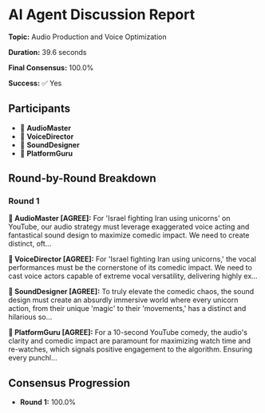 # AI Agent Discussion Report

**Topic:** Audio Production and Voice Optimization

**Duration:** 39.6 seconds

**Final Consensus:** 100.0%

**Success:** ✅ Yes

## Participants

- 🎵 **AudioMaster**
- 🤖 **VoiceDirector**
- 🤖 **SoundDesigner**
- 🤖 **PlatformGuru**

## Round-by-Round Breakdown

### Round 1

**🎵 AudioMaster [AGREE]:** For 'Israel fighting Iran using unicorns' on YouTube, our audio strategy must leverage exaggerated voice acting and fantastical sound design to maximize comedic impact. We need to create distinct, oft...

**🤖 VoiceDirector [AGREE]:** For 'Israel fighting Iran using unicorns,' the vocal performances must be the cornerstone of its comedic impact. We need to cast voice actors capable of extreme vocal versatility, delivering highly ex...

**🤖 SoundDesigner [AGREE]:** To truly elevate the comedic chaos, the sound design must create an absurdly immersive world where every unicorn action, from their unique 'magic' to their 'movements,' has a distinct and hilarious so...

**🤖 PlatformGuru [AGREE]:** For a 10-second YouTube comedy, the audio's clarity and comedic impact are paramount for maximizing watch time and re-watches, which signals positive engagement to the algorithm. Ensuring every punchl...

## Consensus Progression

- **Round 1:** 100.0%
